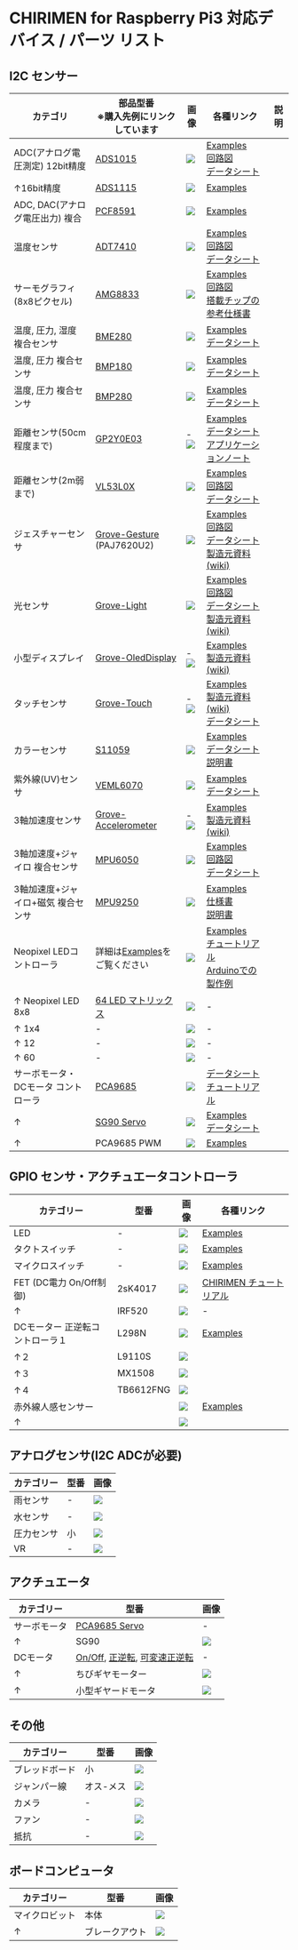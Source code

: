 # CHIRIMEN for Raspberry Pi3 対応デバイス / パーツ リスト

## I2C センサー
|カテゴリ|部品型番<br>※購入先例にリンクしています|画像|各種リンク|説明|
|-|-|-|-|-|
|ADC(アナログ電圧測定) 12bit精度|[ADS1015](https://www.switch-science.com/catalog/1136/)|![](partsImgs/ADS1015.jpg)|[Examples](https://chirimen.org/chirimen-raspi3/gc/top/examples/#I2C-ADS1015)<br>[回路図](https://github.com/adafruit/ADS1X15-Breakout-Board-PCBs)<br>[データシート](https://cdn-shop.adafruit.com/datasheets/ads1015.pdf)|
|↑16bit精度|[ADS1115](https://www.switch-science.com/catalog/1138/)|![](partsImgs/ADS1115.jpg)|[Examples](https://chirimen.org/chirimen-raspi3/gc/top/examples/#I2C-ADS1115)|
|ADC, DAC(アナログ電圧出力) 複合|[PCF8591](http://www.aitendo.com/product/10938)|![](partsImgs/PCF8591.jpg)|[Examples](https://chirimen.org/chirimen-raspi3/gc/top/examples/#I2C-PCF8591)|
|温度センサ|[ADT7410](http://akizukidenshi.com/catalog/g/gM-06675/)|![](partsImgs/ADT7410.jpg)|[Examples](https://chirimen.org/chirimen-raspi3/gc/top/examples/#I2C-ADT7410)<br>[回路図](https://github.com/adafruit/ADS1X15-Breakout-Board-PCBs)<br>[データシート](https://cdn-shop.adafruit.com/datasheets/ads1115.pdf)|
|サーモグラフィ(8x8ピクセル)|[AMG8833](https://www.switch-science.com/catalog/3395/)|![](partsImgs/AMG8833.JPG)|[Examples](https://chirimen.org/chirimen-raspi3/gc/top/examples/#I2C-AMG8833)<br>[回路図](https://docid81hrs3j1.cloudfront.net/medialibrary/2017/11/AMG8833_breakout.pdf)<br>[搭載チップの参考仕様書](https://docid81hrs3j1.cloudfront.net/medialibrary/2017/11/PANA-S-A0002141979-1.pdf)|
|温度, 圧力, 湿度 複合センサ|[BME280](http://www.aitendo.com/product/15535)|![](partsImgs/BME280.jpg)|[Examples](https://chirimen.org/chirimen-raspi3/gc/top/examples/#I2C-BME280)<br>[データシート](aitendo3.sakura.ne.jp/aitendo_data/product_img/sensor/BME280/BST-BME280_DS001-10.pdf)|
|温度, 圧力 複合センサ|[BMP180](http://www.aitendo.com/product/10760)|![](partsImgs/BMP180.jpg)|[Examples](https://chirimen.org/chirimen-raspi3/gc/top/examples/#I2C-BMP180)<br>[データシート](http://aitendo3.sakura.ne.jp/aitendo_data/product_img/sensor/BMP180/BMP180.pdf)|
|温度, 圧力 複合センサ|[BMP280](http://www.aitendo.com/product/15806)|![](partsImgs/BMP280.jpeg)|[Examples](https://chirimen.org/chirimen-raspi3/gc/top/examples/#I2C-BMP280)<br>[データシート](aitendo3.sakura.ne.jp/aitendo_data/product_img/sensor/BMP280/BST-BMP280-DS001-11.pdf)|
|距離センサ(50cm程度まで)|[GP2Y0E03](http://akizukidenshi.com/catalog/g/gI-07547/)|-![](partsImgs/GP2Y0E03.jpg)|[Examples](https://chirimen.org/chirimen-raspi3/gc/top/examples/#I2C-GP2Y0E03)<br>[データシート](akizukidenshi.com/download/ds/sharp/gp2y0e03_e.pdf)<br>[アプリケーションノート](akizukidenshi.com/download/ds/sharp/GP2Y0E02_an_20180829.pdf)|
|距離センサ(2m弱まで)|[VL53L0X](https://www.switch-science.com/catalog/2869/)|![](partsImgs/VL53L0X.jpg)|[Examples](https://chirimen.org/chirimen-raspi3/gc/top/examples/#I2C-VL53L0X)<br>[回路図](https://www.pololu.com/file/0J1188/vl53l0x-time-of-flight-distance-sensor-carrier-schematic.pdf)<br>[データシート](https://www.pololu.com/file/0J1187/VL53L0X.pdf)|
|ジェスチャーセンサ|[Grove-Gesture](https://www.switch-science.com/catalog/2645/) (PAJ7620U2)|![](partsImgs/Grove-Gesture.jpg)|[Examples](https://chirimen.org/chirimen-raspi3/gc/top/examples/#I2C-Grove-Gesture)<br>[回路図](https://github.com/SeeedDocument/Grove_Gesture_V_1.0/raw/master/res/Grove_-_Gesture_v1.0_sch_pcb.zip)<br>[データシート](https://github.com/SeeedDocument/Grove_Gesture_V_1.0/raw/master/res/PAJ7620U2_Datasheet_V0.8_20140611.pdf)<br>[製造元資料(wiki)](http://wiki.seeedstudio.com/Grove-Gesture_v1.0/)|
|光センサ|[Grove-Light](https://www.switch-science.com/catalog/1174/)|![](partsImgs/Grove-Light.jpg)|[Examples](https://chirimen.org/chirimen-raspi3/gc/top/examples/#I2C-Grove-Light)<br>[回路図](https://github.com/SeeedDocument/Grove-Digital_Light_Sensor/raw/master/res/Digital%20light%20sensor%20v1.0%20Sch.pdf)<br>[データシート](https://raw.githubusercontent.com/SeeedDocument/Grove-Digital_Light_Sensor/master/res/TSL2561T.pdf)<br>[製造元資料(wiki)](wiki.seeedstudio.com/Grove-Digital_Light_Sensor/)|
|小型ディスプレイ|[Grove-OledDisplay](https://www.switch-science.com/catalog/829/)|-![](partsImgs/Grove-OledDisplay.jpg)|[Examples](https://chirimen.org/chirimen-raspi3/gc/top/examples/#I2C-Grove-OledDisplay)<br>[製造元資料(wiki)](http://wiki.seeedstudio.com/Grove-OLED_Display_0.96inch/)|
|タッチセンサ|[Grove-Touch](https://www.switch-science.com/catalog/825/)|-![](partsImgs/Grove-Touch.jpg)|[Examples](https://chirimen.org/chirimen-raspi3/gc/top/examples/#I2C-Grove-Touch)<br>[製造元資料(wiki)](http://wiki.seeedstudio.com/Grove-I2C_Touch_Sensor/)<br>[データシート](https://www.sparkfun.com/datasheets/Components/MPR121.pdf)|
|カラーセンサ|[S11059](http://akizukidenshi.com/catalog/g/gK-08316/)|![](partsImgs/S11059.jpg)|[Examples](https://chirimen.org/chirimen-raspi3/gc/top/examples/#I2C-S11059)<br>[データシート](http://akizukidenshi.com/download/ds/hamamatsu/s11059-02dt.pdf)<br>[説明書](http://akizukidenshi.com/download/ds/akizuki/S11059_module_manual.pdf)|
|紫外線(UV)センサ|[VEML6070](https://www.switch-science.com/catalog/2748/)|![](partsImgs/VEML6070.jpg)|[Examples](https://chirimen.org/chirimen-raspi3/gc/top/examples/#I2C-VEML6070)<br>[データシート](https://cdn-shop.adafruit.com/product-files/2899/C4170_veml6070.pdf)|
|3軸加速度センサ|[Grove-Accelerometer](https://www.switch-science.com/catalog/972/)|-![](partsImgs/Grove-Accelerometer.jpg)|[Examples](https://chirimen.org/chirimen-raspi3/gc/top/examples/#I2C-Grove-Accelerometer)<br>[製造元資料(wiki)](http://wiki.seeedstudio.com/Grove-3-Axis_Digital_Accelerometer-16g/)|
|3軸加速度+ジャイロ 複合センサ|[MPU6050](http://www.aitendo.com/product/9549)|![](partsImgs/MPU6050.jpg)|[Examples](https://chirimen.org/chirimen-raspi3/gc/top/examples/#I2C-MPU6050)<br>[回路図](http://aitendo3.sakura.ne.jp/aitendo_data/product_img/sensor/accelerometer/MPU6050/MPU6050-sch.jpg)<br>[データシート](http://aitendo3.sakura.ne.jp/aitendo_data/product_img/sensor/accelerometer/MPU6050/PS-MPU-6000A-00_v1.0.pdf)|
|3軸加速度+ジャイロ+磁気 複合センサ|[MPU9250](https://www.amazon.co.jp/HiLetgo®-MPU9250-9自由度1-ジャイロスコープ-磁気センサ/dp/B0154PM102/)|![](partsImgs/MPU9250_.jpg)|[Examples](https://chirimen.org/chirimen-raspi3/gc/top/examples/#I2C-MPU9250)<br>[仕様書](https://strawberry-linux.com/pub/PS-MPU-9250A-01.pdf)<br>[説明書](https://strawberry-linux.com/pub/RM-MPU-9250A-00.pdf)|
|Neopixel LEDコントローラ|詳細は[Examples](https://chirimen.org/chirimen-raspi3/gc/top/examples/#I2C-NEOPIXEL_I2C)をご覧ください|![](partsImgs/neopixelI2c.jpg)|[Examples](https://chirimen.org/chirimen-raspi3/gc/top/examples/#I2C-NEOPIXEL_I2C)<br>[チュートリアル](https://learn.adafruit.com/adafruit-neopixel-uberguide/the-magic-of-neopixels)<br>[Arduinoでの製作例](https://qiita.com/tatmos/items/3d6a51d8098f4d3d75d3)|
|↑ Neopixel LED 8x8|[64 LED マトリックス](https://www.amazon.co.jp/dp/B07KG3Y2BG/)|![](partsImgs/neopixel64.jpg)|-|
|↑ 1x4|-|![](partsImgs/neopixel4.jpg)|-|
|↑ 12|-|![](partsImgs/neopixel12.jpg)|-|
|↑ 60|-|![](partsImgs/neopixel60.jpg)|-|
|サーボモータ・DCモータ コントローラ|[PCA9685](https://www.switch-science.com/catalog/961/)|![](partsImgs/PCA9685.jpg)|[データシート](https://cdn-shop.adafruit.com/datasheets/PCA9685.pdf)<br>[チュートリアル](https://learn.adafruit.com/16-channel-pwm-servo-driver/downloads)|
|↑|[SG90 Servo](http://akizukidenshi.com/catalog/g/gM-08761/)|![](partsImgs/PCA9685_Servo2.jpg)|[Examples](https://chirimen.org/chirimen-raspi3/gc/top/examples/#I2C-PCA9685)<br>[データシート](akizukidenshi.com/download/ds/towerpro/SG90_a.pdf)|
|↑|PCA9685 PWM|![](partsImgs/PCA9685.jpg)|[Examples](https://chirimen.org/chirimen-raspi3/gc/top/examples/#GPIO-I2C-PWMHBridge-1)|

## GPIO センサ・アクチュエータコントローラ
|カテゴリー|型番|画像|各種リンク|
|-|-|-|-|
|LED|-|![](partsImgs/LED.jpg)|[Examples](https://chirimen.org/chirimen-raspi3/gc/top/examples/#GPIO-Blink)|
|タクトスイッチ|-|![](partsImgs/tactSwitch.jpg)|[Examples](https://chirimen.org/chirimen-raspi3/gc/top/examples/#GPIO-Button)|
|マイクロスイッチ|-|![](partsImgs/microSw.jpeg)|[Examples](https://chirimen.org/chirimen-raspi3/gc/top/examples/#GPIO-Button)|
|FET (DC電力 On/Off制御)|2sK4017|![](partsImgs/FET.jpg)|[CHIRIMEN チュートリアル](https://tutorial.chirimen.org/raspi3/section1#led--)|
|↑|IRF520|![](partsImgs/FET2.jpg)|-|
|DCモーター 正逆転コントローラ１|L298N|![](partsImgs/L298N.jpg)|[Examples](https://chirimen.org/chirimen-raspi3/gc/top/examples/#GPIO-HBridge)|
|↑２|L9110S|![](partsImgs/L9110S.jpg)|
|↑３|MX1508|![](partsImgs/MX1508.jpg)|
|↑４|TB6612FNG|![](partsImgs/TB6612FNG.jpg)|
|赤外線人感センサー||![](partsImgs/pyro1.jpg)|[Examples](https://chirimen.org/chirimen-raspi3/gc/top/examples/#GPIO-pirSensor)|
|↑||![](partsImgs/pyro2.jpg)|

## アナログセンサ(I2C ADCが必要)
|カテゴリー|型番|画像|
|-|-|-|
|雨センサ|-|![](partsImgs/rain.jpg)|
|水センサ|-|![](partsImgs/water.jpg)|
|圧力センサ|小|![](partsImgs/pressureS.jpg)|
|VR|-|![](partsImgs/VR.jpg)|

## アクチュエータ
|カテゴリー|型番|画像|
|-|-|-|
|サーボモータ|[PCA9685 Servo](https://chirimen.org/chirimen-raspi3/gc/top/examples/#I2C-PCA9685)|-|
|↑|SG90|![](partsImgs/SG90.jpg)|
|DCモータ|[On/Off](https://tutorial.chirimen.org/raspi3/section1#led--), [正逆転](https://chirimen.org/chirimen-raspi3/gc/top/examples/#GPIO-HBridge), [可変速正逆転](https://chirimen.org/chirimen-raspi3/gc/top/examples/#GPIO-I2C-PWMHBridge-1) |-|
|↑|ちびギヤモーター|![](partsImgs/chibiGear.jpg)|
|↑|小型ギヤードモータ|![](partsImgs/gearedMotor.jpg)|

## その他
|カテゴリー|型番|画像|
|-|-|-|
|ブレッドボード|小|![](partsImgsbreadBoardS.jpg)|
|ジャンパー線|オス-メス|![](partsImgs/jumperFM.jpg)|
|カメラ|-|![](partsImgs/camera.jpg)|
|ファン|-|![](partsImgs/fan.jpg)|
|抵抗|-|![](partImgs/register.jpg)|

## ボードコンピュータ
|カテゴリー|型番|画像|
|-|-|-|
|マイクロビット|本体|![](partsImgs/microbit.jpg)|
|↑|ブレークアウト|![](partsImgs/microbitBreakout.jpg)|
